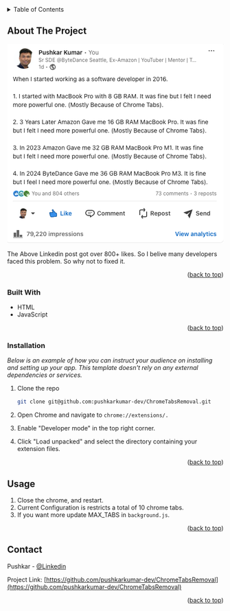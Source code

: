 <!-- TABLE OF CONTENTS -->
<details>
  <summary>Table of Contents</summary>
  <ol>
    <li>
      <a href="#about-the-project">About The Project</a>
      <ul>
        <li><a href="#built-with">Built With</a></li>
      </ul>
    </li>
    <li>
      <a href="#getting-started">Getting Started</a>
      <ul>
        <li><a href="#installation">Installation</a></li>
      </ul>
    </li>
    <li><a href="#usage">Usage</a></li>
    <li><a href="#contact">Contact</a></li>
  </ol>
</details>

<!-- ABOUT THE PROJECT -->
## About The Project

![Product Name Screen Shot](chrome_post.png "Post")

The Above Linkedin post got over 800+ likes. 
So I belive many developers faced this problem. 
So why not to fixed it. 

<p align="right">(<a href="#readme-top">back to top</a>)</p>

### Built With

* HTML
* JavaScript

<p align="right">(<a href="#readme-top">back to top</a>)</p>

### Installation

_Below is an example of how you can instruct your audience on installing and setting up your app. This template doesn't rely on any external dependencies or services._

1. Clone the repo
   ```sh
   git clone git@github.com:pushkarkumar-dev/ChromeTabsRemoval.git
   ```
2. Open Chrome and navigate to ```chrome://extensions/.```

3. Enable "Developer mode" in the top right corner.

4. Click "Load unpacked" and select the directory containing your extension files.


<p align="right">(<a href="#readme-top">back to top</a>)</p>

<!-- USAGE EXAMPLES -->
## Usage

1. Close the chrome, and restart.
2. Current Configuration is restricts a total of 10 chrome tabs.
2. If you want more update MAX_TABS in ```background.js```.


<p align="right">(<a href="#readme-top">back to top</a>)</p>

<!-- CONTACT -->
## Contact

Pushkar - [@Linkedin](https://www.linkedin.com/in/pushkar1005/)

Project Link: [https://github.com/pushkarkumar-dev/ChromeTabsRemoval](https://github.com/pushkarkumar-dev/ChromeTabsRemoval)

<p align="right">(<a href="#readme-top">back to top</a>)</p>